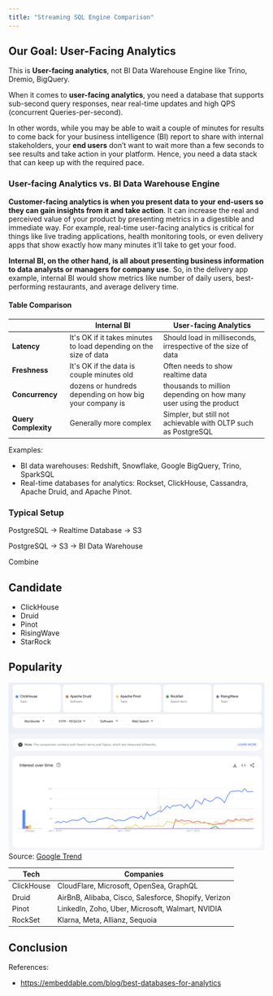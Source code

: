 ```yaml
---
title: "Streaming SQL Engine Comparison"
---
```


## Our Goal:  User-Facing Analytics

This is **User-facing analytics**, not BI Data Warehouse Engine like Trino, Dremio, BigQuery.

When it comes to **user-facing analytics**, you need a database that supports sub-second query responses, near real-time updates and high QPS (concurrent Queries-per-second). 

In other words, while you may be able to wait a couple of minutes for results to come back for your business intelligence (BI) report to share with internal stakeholders, your **end users** don’t want to wait more than a few seconds to see results and take action in your platform. Hence, you need a data stack that can keep up with the required pace. 

### User-facing Analytics vs. BI Data Warehouse Engine

**Customer-facing analytics is when you present data to your end-users so they can gain insights from it and take action**. It can increase the real and perceived value of your product by presenting metrics in a digestible and immediate way. For example, real-time user-facing analytics is critical for things like live trading applications, health monitoring tools, or even delivery apps that show exactly how many minutes it’ll take to get your food. 

**Internal BI, on the other hand, is all about presenting business information to data analysts or managers for company use**. So, in the delivery app example, internal BI would show metrics like number of daily users, best-performing restaurants, and average delivery time. 

#### Table Comparison

|                      | **Internal BI**                                                   | **User-facing Analytics**                                         |
| -------------------- | ----------------------------------------------------------------- | ----------------------------------------------------------------- |
| **Latency**          | It's OK if it takes minutes to load depending on the size of data | Should load in milliseconds, irrespective of the size of data     |
| **Freshness**        | It's OK if the data is couple minutes old                         | Often needs to show realtime data                                 |
| **Concurrency**      | dozens or hundreds depending on how big your company is           | thousands to million depending on how many user using the product |
| **Query Complexity** | Generally more complex                                            | Simpler, but still not achievable with OLTP such as PostgreSQL    |


Examples: 
- BI data warehouses: Redshift, Snowflake, Google BigQuery, Trino, SparkSQL
- Real-time databases for analytics: Rockset, ClickHouse, Cassandra, Apache Druid, and Apache Pinot.

### Typical Setup

PostgreSQL -> Realtime Database -> S3

PostgreSQL -> S3 -> BI Data Warehouse

Combine

## Candidate
- ClickHouse
- Druid
- Pinot
- RisingWave
- StarRock

## Popularity

![](./realtime-engine-trend.png)
Source: [Google Trend](https://trends.google.co.id/trends/explore?cat=32&date=2019-01-01%202024-10-26&q=%2Fg%2F11c1x3wdfw,%2Fg%2F121k3jmf,%2Fg%2F11ftwqdm3w,RockSet,%2Fg%2F11v9xsy7k7&hl=en)


| Tech       | Companies                                            |
|------------|------------------------------------------------------|
| ClickHouse | CloudFlare, Microsoft, OpenSea, GraphQL              |
| Druid      | AirBnB, Alibaba, Cisco, Salesforce, Shopify, Verizon |
| Pinot      | Linkedln, Zoho, Uber, Microsoft, Walmart, NVIDIA     |
| RockSet    | Klarna, Meta, Allianz, Sequoia                       |

## Conclusion

References:
- https://embeddable.com/blog/best-databases-for-analytics